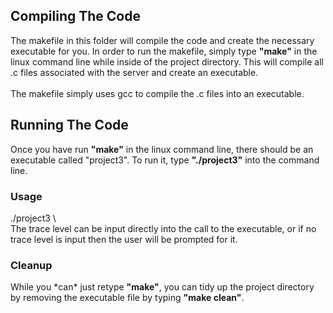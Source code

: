 <h2>Compiling The Code</h2>
The makefile in this folder will compile the code and create the necessary executable for you. In order to run the makefile, simply type <b>"make"</b> in the linux command line while inside of the project directory. This will compile all .c files associated with the server and create an executable. 
<br><br>
The makefile simply uses gcc to compile the .c files into an executable.

<h2>Running The Code</h2>
Once you have run <b>"make"</b> in the linux command line, there should be an executable called "project3". To run it, type <b>"./project3"</b> into the command line.

<h3>Usage</h3>
./project3 \<Trace Level\>
<br>
The trace level can be input directly into the call to the executable, or if no trace level is input then the user will be prompted for it.


<h3>Cleanup</h3>
While you *can* just retype <b>"make"</b>, you can tidy up the project directory by removing the executable file by typing <b>"make clean"</b>.